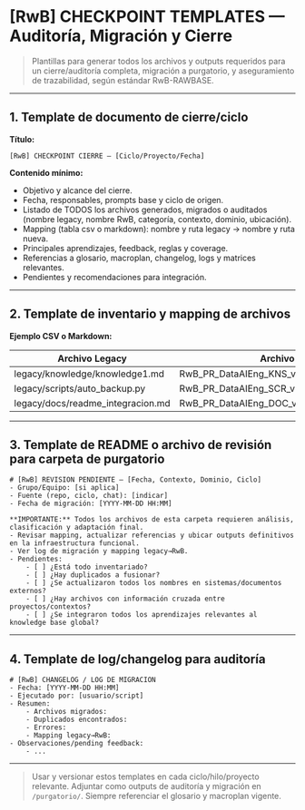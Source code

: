 # [RwB] CHECKPOINT TEMPLATES — Auditoría, Migración y Cierre

> Plantillas para generar todos los archivos y outputs requeridos para un cierre/auditoría completa, migración a purgatorio, y aseguramiento de trazabilidad, según estándar RwB-RAWBASE.

---

## 1. Template de documento de cierre/ciclo

**Título:**

```
[RwB] CHECKPOINT CIERRE — [Ciclo/Proyecto/Fecha]
```

**Contenido mínimo:**

- Objetivo y alcance del cierre.
- Fecha, responsables, prompts base y ciclo de origen.
- Listado de TODOS los archivos generados, migrados o auditados (nombre legacy, nombre RwB, categoría, contexto, dominio, ubicación).
- Mapping (tabla csv o markdown): nombre y ruta legacy → nombre y ruta nueva.
- Principales aprendizajes, feedback, reglas y coverage.
- Referencias a glosario, macroplan, changelog, logs y matrices relevantes.
- Pendientes y recomendaciones para integración.

---

## 2. Template de inventario y mapping de archivos

**Ejemplo CSV o Markdown:**

| Archivo Legacy                     | Archivo RwB universal                                      | Categoría | Contexto | Dominio   | Ubicación final               |
| ---------------------------------- | ---------------------------------------------------------- | --------- | -------- | --------- | ----------------------------- |
| legacy/knowledge/knowledge1.md     | RwB\_PR\_DataAIEng\_KNS\_v1d1\_WIP\_knowledge1.md          | KNS       | PR       | DataAIEng | /purgatorio/PR/DataAIEng/KNS/ |
| legacy/scripts/auto\_backup.py     | RwB\_PR\_DataAIEng\_SCR\_v1d1\_WIP\_auto\_backup.py        | SCR       | PR       | DataAIEng | /purgatorio/PR/DataAIEng/SCR/ |
| legacy/docs/readme\_integracion.md | RwB\_PR\_DataAIEng\_DOC\_v1d1\_WIP\_readme\_integracion.md | DOC       | PR       | DataAIEng | /purgatorio/PR/DataAIEng/DOC/ |

---

## 3. Template de README o archivo de revisión para carpeta de purgatorio

```
# [RwB] REVISION PENDIENTE — [Fecha, Contexto, Dominio, Ciclo]
- Grupo/Equipo: [si aplica]
- Fuente (repo, ciclo, chat): [indicar]
- Fecha de migración: [YYYY-MM-DD HH:MM]

**IMPORTANTE:** Todos los archivos de esta carpeta requieren análisis, clasificación y adaptación final.
- Revisar mapping, actualizar referencias y ubicar outputs definitivos en la infraestructura funcional.
- Ver log de migración y mapping legacy→RwB.
- Pendientes:
    - [ ] ¿Está todo inventariado?
    - [ ] ¿Hay duplicados a fusionar?
    - [ ] ¿Se actualizaron todos los nombres en sistemas/documentos externos?
    - [ ] ¿Hay archivos con información cruzada entre proyectos/contextos?
    - [ ] ¿Se integraron todos los aprendizajes relevantes al knowledge base global?
```

---

## 4. Template de log/changelog para auditoría

```
# [RwB] CHANGELOG / LOG DE MIGRACION
- Fecha: [YYYY-MM-DD HH:MM]
- Ejecutado por: [usuario/script]
- Resumen:
    - Archivos migrados:
    - Duplicados encontrados:
    - Errores:
    - Mapping legacy→RwB:
- Observaciones/pending feedback:
    - ...
```

---

> Usar y versionar estos templates en cada ciclo/hilo/proyecto relevante. Adjuntar como outputs de auditoría y migración en `/purgatorio/`. Siempre referenciar el glosario y macroplan vigente.

